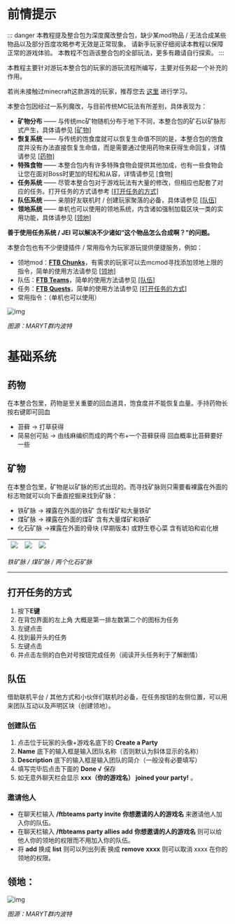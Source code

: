 # 前情提示

::: danger
本教程提及整合包为深度魔改整合包，缺少某mod物品 / 无法合成某些物品以及部分百度攻略参考无效是正常现象。
请新手玩家仔细阅读本教程以保障正常的游戏体验。
本教程不包涵该整合包的全部玩法，更多有趣请自行探索。
:::

本教程主要针对游玩本整合包的玩家的游玩流程所编写，主要对任务起一个补充的作用。

若尚未接触过minecraft这款游戏的玩家，推荐您去 [这里](https://minecraft.fandom.com/zh/wiki/教程) 进行学习。

本整合包因经过一系列魔改，与目前传统MC玩法有所差别，具体表现为：

- **矿物分布** —— 与传统mc矿物随机分布于地下不同，本整合包的矿石以矿脉形式产生，具体请参见 [[矿物]](#矿物)
- **恢复系统** —— 与传统的饱食度就可以恢复生命值不同的是，本整合包的饱食度并没有办法直接恢复生命值，而是需要通过使用药物来获得生命回复，详情请参见 [[药物]](#药物)
- **特殊食物** —— 本整合包内有许多特殊食物会提供其他加成，也有一些食物会让您在面对Boss时更加的轻松和从容，详情请参见 [食物]
- **任务系统** —— 尽管本整合包对于游戏玩法有大量的修改，但相应也配套了对应的任务。打开任务的方式请参考 [[打开任务的方式]](#打开任务的方式)
- **队伍系统** —— 亲朋好友联机时 / 创建玩家聚落的必备，具体请参见 [[队伍]](#队伍)
- **领地系统** —— 单机也可以使用的领地系统，内含诸如强制加载区块一类的实用功能，具体请参见 [[领地]](#领地)

**善于使用任务系统 / JEI 可以解决不少诸如“这个物品怎么合成啊？”的问题。**

本整合包也有不少便捷插件 / 常用指令为玩家游玩提供便捷服务，例如：

- 领地mod：**[FTB Chunks](https://www.mcmod.cn/class/3201.html)**，有需求的玩家可以去mcmod寻找添加领地上限的指令，简单的使用方法请参见 [[领地]](#领地)
- 队伍：**[FTB Teams](https://www.mcmod.cn/class/3179.html)**，简单的使用方法请参见 [[队伍]](#队伍)
- 任务：**[FTB Quests](https://www.mcmod.cn/class/1423.html)**，简单的使用方法请参见 [[打开任务的方式]](#打开任务的方式)
- 常用指令：（单机也可以使用）


![img](https://g-c-z.cc/wp-content/uploads/2022/08/常用指令.png)

*图源：MARYT群内波特*

# 基础系统

## 药物

在本整合包里，药物是至关重要的回血道具，饱食度并不能恢复血量。手持药物长按右键即可回血

- 苔藓 -> 打草获得
- 简易创可贴 -> 由线麻编织而成的两个布+一个苔藓获得 回血概率比苔藓要好一些

## 矿物

在本整合包里，矿物是以矿脉的形式出现的。而寻找矿脉则只需要看裸露在外面的标志物就可以向下垂直挖掘来找到矿脉：

- 铁矿脉 -> 裸露在外面的铁矿 含有煤矿和大量铁矿
- 煤矿脉 -> 裸露在外面的煤矿 含有大量煤矿和铁矿
- 化石矿脉 ->裸露在外面的骨块 (早期版本) 或野生卷心菜 含有琥珀和岩化根


| ![](https://g-c-z.cc/wp-content/uploads/2022/08/%E9%93%81%E7%9F%BF%E8%84%89-1024x554.jpg) | ![](https://g-c-z.cc/wp-content/uploads/2022/08/%E7%85%A4%E7%9F%BF%E8%84%89-1024x554.jpg) | ![](https://g-c-z.cc/wp-content/uploads/2022/08/%E5%8C%96%E7%9F%B3%E7%9F%BF%E8%84%89-1024x554.jpg) |
| ------------------------------------------------------------ | ------------------------------------------------------------ | ------------------------------------------------------------ |

*铁矿脉 / 煤矿脉 / 两个化石矿脉*

------

## **打开任务的方式**

1. 按下**E键**
2. 在背包界面的左上角 大概是第一排左数第二个的图标为任务
3. 左键点击
4. 找到最开头的任务
5. 左键点击
6. 并点击左侧的白色对号按钮完成任务（阅读开头任务利于了解剧情）

## 队伍

借助联机平台 / 其他方式和小伙伴们联机时必备，在任务按钮的左侧位置，可以用来团队互动以及声明区块（创建领地）。

### **创建队伍**

1. 点击位于玩家的头像+游戏名底下的 **Create a Party** 
2. **Name** 底下的输入框是输入团队名称（否则默认为斜体显示的名称）
3.  **Description** 底下的输入框是输入团队的简介（一般没有必要填写）
4. 填写完毕后点击下面的 **Done √** 保存
5. 如无意外聊天栏会显示 **xxx（你的游戏名） joined your party!** 。

### 邀请他人

- 在聊天栏输入 **/ftbteams party invite** **你想邀请的人的游戏名** 来邀请他人加入你的队伍。
- 在聊天栏输入 **/ftbteams party allies add** **你想邀请的人的游戏名** 则可以给他人你的领地的权限而不用加入你的队伍。 
- 将 **add** 换成 **list** 则可以列出列表 换成 **remove** **xxxx** 则可以取消 xxxx 在你的领地的权限。

## **领地：**

![img](https://g-c-z.cc/wp-content/uploads/2022/08/领地.png)

*图源：MARYT群内波特*

